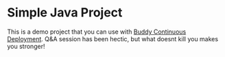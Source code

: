 # Simple Java Project
This is a demo project that you can use with [Buddy Continuous Deployment](https://buddy.works).
Q&A session has been hectic, but what doesnt kill you makes you stronger!
